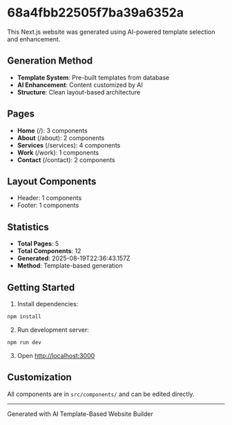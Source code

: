 # 68a4fbb22505f7ba39a6352a

This Next.js website was generated using AI-powered template selection and enhancement.

## Generation Method

- **Template System**: Pre-built templates from database
- **AI Enhancement**: Content customized by AI
- **Structure**: Clean layout-based architecture

## Pages

- **Home** (/): 3 components
- **About** (/about): 2 components
- **Services** (/services): 4 components
- **Work** (/work): 1 components
- **Contact** (/contact): 2 components

## Layout Components

- Header: 1 components
- Footer: 1 components

## Statistics

- **Total Pages**: 5
- **Total Components**: 12
- **Generated**: 2025-08-19T22:36:43.157Z
- **Method**: Template-based generation

## Getting Started

1. Install dependencies:
```bash
npm install
```

2. Run development server:
```bash
npm run dev
```

3. Open [http://localhost:3000](http://localhost:3000)

## Customization

All components are in `src/components/` and can be edited directly.

---
Generated with AI Template-Based Website Builder
